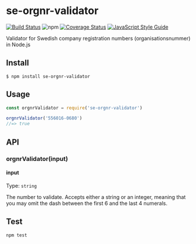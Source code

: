 # se-orgnr-validator

[![Build Status](https://travis-ci.com/eckberg/se-orgnr-validator.svg?branch=master)](https://travis-ci.com/eckberg/se-orgnr-validator)
![npm](https://img.shields.io/npm/v/se-orgnr-validator)
[![Coverage Status](https://coveralls.io/repos/github/eckberg/se-orgnr-validator/badge.svg?branch=master)](https://coveralls.io/github/eckberg/se-orgnr-validator?branch=master)
[![JavaScript Style Guide](https://img.shields.io/badge/code_style-standard-brightgreen.svg)](https://standardjs.com)


Validator for Swedish company registration numbers (organisationsnummer) in Node.js


## Install

```
$ npm install se-orgnr-validator
```

## Usage

```js
const orgnrValidator = require('se-orgnr-validator')

orgnrValidator('556016-0680')
//=> true
```


## API

### orgnrValidator(input)

#### input

Type: `string`

The number to validate. Accepts either a string or an integer, meaning that you may omit the dash between the first 6 and the last 4 numerals.

## Test

```
npm test
```
